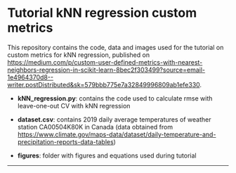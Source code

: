 # Tutorial kNN regression custom metrics
This repository contains the code, data and images used for the tutorial on custom metrics for kNN regression, published on https://medium.com/p/custom-user-defined-metrics-with-nearest-neighbors-regression-in-scikit-learn-8bec2f303499?source=email-1e4964370d8--writer.postDistributed&sk=579bbb775e7a32849996809ab1efe330.

- **kNN_regression.py**: contains the code used to calculate rmse with leave-one-out CV with kNN regression

- **dataset.csv**: contains 2019 daily average temperatures of weather station CA00504K80K in Canada (data obtained from https://www.climate.gov/maps-data/dataset/daily-temperature-and-precipitation-reports-data-tables)

- **figures**: folder with figures and equations used during tutorial

---
